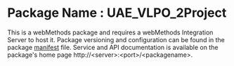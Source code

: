 # Package Name : UAE_VLPO_2Project
This is a webMethods package and requires a webMethods Integration Server to host it. Package versioning and configuration can be found in the package [manifest](./UAE_VLPO_2Project/manifest.v3) file. Service and API documentation is available on the package's home page http://&lt;server&gt;:&lt;port&gt;/&lt;packagename>.